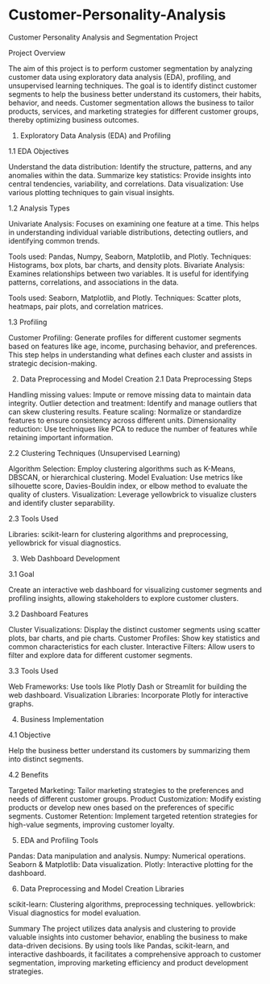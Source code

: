 # Customer-Personality-Analysis


Customer Personality Analysis and Segmentation Project

Project Overview

The aim of this project is to perform customer segmentation by analyzing customer data using exploratory data analysis (EDA), profiling, and unsupervised learning techniques. The goal is to identify distinct customer segments to help the business better understand its customers, their habits, behavior, and needs. Customer segmentation allows the business to tailor products, services, and marketing strategies for different customer groups, thereby optimizing business outcomes.

1. Exploratory Data Analysis (EDA) and Profiling

1.1 EDA Objectives

Understand the data distribution: Identify the structure, patterns, and any anomalies within the data.
Summarize key statistics: Provide insights into central tendencies, variability, and correlations.
Data visualization: Use various plotting techniques to gain visual insights.

1.2 Analysis Types

Univariate Analysis: Focuses on examining one feature at a time. This helps in understanding individual variable distributions, detecting outliers, and identifying common trends.

Tools used: Pandas, Numpy, Seaborn, Matplotlib, and Plotly.
Techniques: Histograms, box plots, bar charts, and density plots.
Bivariate Analysis: Examines relationships between two variables. It is useful for identifying patterns, correlations, and associations in the data.

Tools used: Seaborn, Matplotlib, and Plotly.
Techniques: Scatter plots, heatmaps, pair plots, and correlation matrices.

1.3 Profiling

Customer Profiling: Generate profiles for different customer segments based on features like age, income, purchasing behavior, and preferences. This step helps in understanding what defines each cluster and assists in strategic decision-making.

2. Data Preprocessing and Model Creation
2.1 Data Preprocessing Steps

Handling missing values: Impute or remove missing data to maintain data integrity.
Outlier detection and treatment: Identify and manage outliers that can skew clustering results.
Feature scaling: Normalize or standardize features to ensure consistency across different units.
Dimensionality reduction: Use techniques like PCA to reduce the number of features while retaining important information.

2.2 Clustering Techniques (Unsupervised Learning)

Algorithm Selection: Employ clustering algorithms such as K-Means, DBSCAN, or hierarchical clustering.
Model Evaluation: Use metrics like silhouette score, Davies-Bouldin index, or elbow method to evaluate the quality of clusters.
Visualization: Leverage yellowbrick to visualize clusters and identify cluster separability.

2.3 Tools Used

Libraries: scikit-learn for clustering algorithms and preprocessing, yellowbrick for visual diagnostics.

3. Web Dashboard Development

3.1 Goal

Create an interactive web dashboard for visualizing customer segments and profiling insights, allowing stakeholders to explore customer clusters.

3.2 Dashboard Features

Cluster Visualizations: Display the distinct customer segments using scatter plots, bar charts, and pie charts.
Customer Profiles: Show key statistics and common characteristics for each cluster.
Interactive Filters: Allow users to filter and explore data for different customer segments.

3.3 Tools Used

Web Frameworks: Use tools like Plotly Dash or Streamlit for building the web dashboard.
Visualization Libraries: Incorporate Plotly for interactive graphs.

4. Business Implementation

4.1 Objective

Help the business better understand its customers by summarizing them into distinct segments.

4.2 Benefits

Targeted Marketing: Tailor marketing strategies to the preferences and needs of different customer groups.
Product Customization: Modify existing products or develop new ones based on the preferences of specific segments.
Customer Retention: Implement targeted retention strategies for high-value segments, improving customer loyalty.

5. EDA and Profiling Tools

Pandas: Data manipulation and analysis.
Numpy: Numerical operations.
Seaborn & Matplotlib: Data visualization.
Plotly: Interactive plotting for the dashboard.

6. Data Preprocessing and Model Creation Libraries

scikit-learn: Clustering algorithms, preprocessing techniques.
yellowbrick: Visual diagnostics for model evaluation.

Summary
The project utilizes data analysis and clustering to provide valuable insights into customer behavior, enabling the business to make data-driven decisions. By using tools like Pandas, scikit-learn, and interactive dashboards, it facilitates a comprehensive approach to customer segmentation, improving marketing efficiency and product development strategies.

